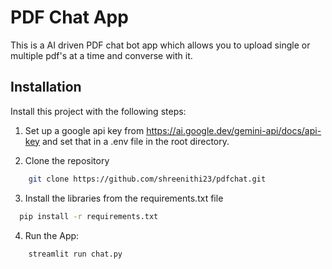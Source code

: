 # PDF Chat App

This is a AI driven PDF chat bot app which allows you to upload single or multiple pdf's at a time and converse with it. 
## Installation

Install this project with the following steps:

1. Set up a google api key from https://ai.google.dev/gemini-api/docs/api-key and set that in a .env file in the root directory.

2. Clone the repository
```bash
    git clone https://github.com/shreenithi23/pdfchat.git
```

3. Install the libraries from the requirements.txt file

```bash
  pip install -r requirements.txt
```
4. Run the App:
```bash
    streamlit run chat.py
```
    
